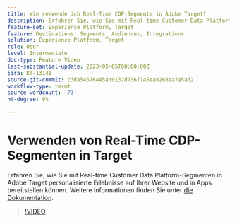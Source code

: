 ```yaml
---
title: Wie verwende ich Real-Time CDP-Segmente in Adobe Target?
description: Erfahren Sie, wie Sie mit Real-time Customer Data Platform-Segmenten in Adobe Target personalisierte Erlebnisse auf Ihrer Website und in Apps bereitstellen können.
feature-set: Experience Platform, Target
feature: Destinations, Segments, Audiences, Integrations
solution: Experience Platform, Target
role: User
level: Intermediate
doc-type: Feature Video
last-substantial-update: 2023-05-05T00:00:00Z
jira: KT-13141
source-git-commit: c3da54576445ab0137d7367145ea8268ea7a5ad2
workflow-type: tm+mt
source-wordcount: '73'
ht-degree: 0%

---
```



# Verwenden von Real-Time CDP-Segmenten in Target

Erfahren Sie, wie Sie mit Real-time Customer Data Platform-Segmenten in Adobe Target personalisierte Erlebnisse auf Ihrer Website und in Apps bereitstellen können. Weitere Informationen finden Sie unter [die Dokumentation](https://experienceleague.adobe.com/docs/target/using/integrate/integrating-with-rtcdp.html).

>[!VIDEO](https://video.tv.adobe.com/v/3419149/?learn=on)
